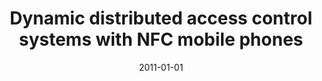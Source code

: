 ---
abstract: ''
authors:
- Johannes Ullmann
date: '2011-01-01'
featured: false
publication_types:
- '7'
publishDate: '2011-01-01'
title: Dynamic distributed access control systems with NFC mobile phones
url_pdf: ''
---